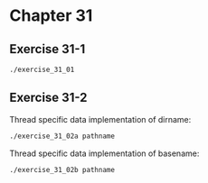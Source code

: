 # Chapter 31

## Exercise 31-1

```sh
./exercise_31_01
```

## Exercise 31-2

Thread specific data implementation of dirname:

```sh
./exercise_31_02a pathname
```

Thread specific data implementation of basename:

```sh
./exercise_31_02b pathname
```
